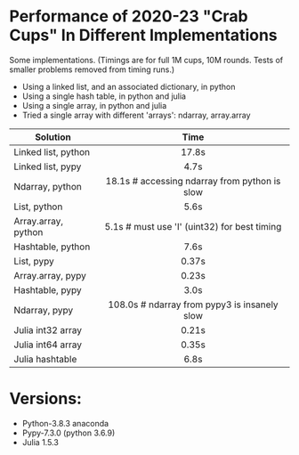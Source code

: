 # Performance of 2020-23 "Crab Cups" In Different Implementations

Some implementations. (Timings are for full 1M cups, 10M
rounds.  Tests of smaller problems removed from timing runs.)

* Using a linked list, and an associated dictionary, in python
* Using a single hash table, in python and julia
* Using a single array, in python and julia
* Tried a single array with different 'arrays': ndarray, array.array

 Solution               |  Time
 -----------------------|:-------:
 Linked list, python    |  17.8s
 Linked list, pypy      |   4.7s
 Ndarray, python        |  18.1s     # accessing ndarray from python is slow
 List, python           |   5.6s
 Array.array, python    |   5.1s     # must use 'I' (uint32) for best timing
 Hashtable, python      |   7.6s
 List, pypy             |   0.37s
 Array.array, pypy      |   0.23s
 Hashtable, pypy        |   3.0s
 Ndarray, pypy          | 108.0s     # ndarray from pypy3 is insanely slow
 Julia int32 array      |   0.21s
 Julia int64 array      |   0.35s
 Julia hashtable        |   6.8s


# Versions:

* Python-3.8.3 anaconda
* Pypy-7.3.0 (python 3.6.9)
* Julia 1.5.3

